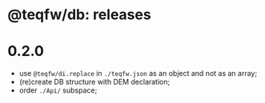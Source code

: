 # @teqfw/db: releases

# 0.2.0

* use `@teqfw/di.replace` in `./teqfw.json` as an object and not as an array;
* (re)create DB structure with DEM declaration;
* order `./Api/` subspace;
